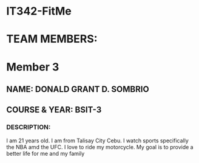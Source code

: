 # IT342-FitMe

# TEAM MEMBERS:

# Member 3  

## NAME: DONALD GRANT D. SOMBRIO  
## COURSE & YEAR: BSIT-3

### DESCRIPTION:  
I am 21 years old. I am from Talisay City Cebu. I watch sports specifically the NBA amd the UFC. I love to ride my motorcycle. My goal is to provide a better life for me and my family 

